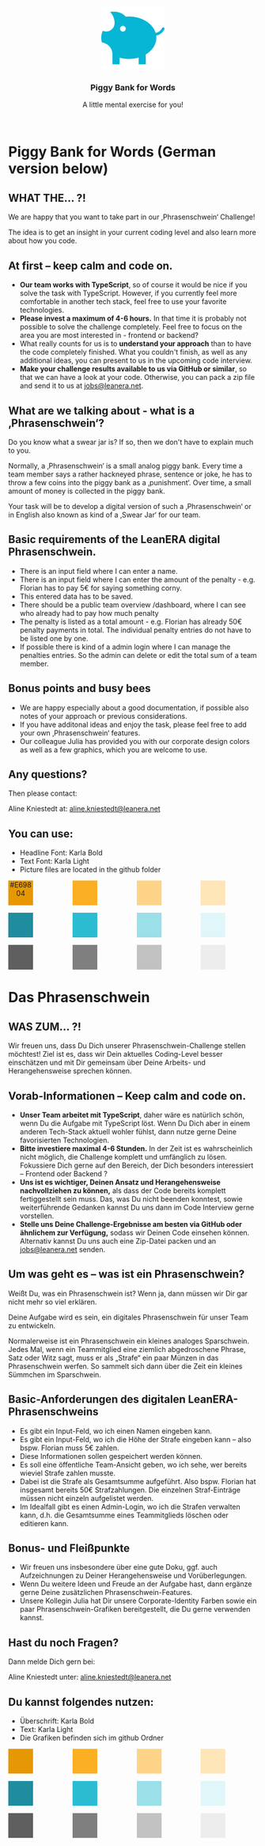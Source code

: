 <p align="center">
  <img src="./.github/noun-piggy-bank-131970.svg" alt="" width="128" height="128">
</p>

<h3 align="center">Piggy Bank for Words</h3>

<p align="center">
  A little mental exercise for you!
</p>

<br>

# Piggy Bank for Words (German version below)
## WHAT THE... ?!

We are happy that you want to take part in
our ‚Phrasenschwein‘ Challenge!

The idea is to get an insight in your current
coding level and also learn more about
how you code.
## At first – keep calm and code on.

- __Our team works with TypeScript__, so of course it would be nice if you solve the task with TypeScript.
However, if you currently feel more comfortable in another tech stack, feel free to use your favorite
technologies.
- __Please invest a maximum of 4-6 hours.__ In that time it is probably not possible to solve the challenge
completely. Feel free to focus on the area you are most interested in - frontend or backend?
- What really counts for us is to __understand your approach__ than to have the code completely finished. What
you couldn't finish, as well as any additional ideas, you can present to us in the upcoming code interview.
- __Make your challenge results available to us via GitHub or similar__, so that we can have a look at your
code. Otherwise, you can pack a zip file and send it to us at jobs@leanera.net.

## What are we talking about - what is a ‚Phrasenschwein‘?

Do you know what a swear jar is? If so, then we don't have to
explain much to you.

Normally, a ‚Phrasenschwein‘ is a small analog piggy bank.
Every time a team member says a rather hackneyed phrase,
sentence or joke, he has to throw a few coins into the piggy
bank as a ‚punishment‘. Over time, a small amount of money
is collected in the piggy bank.

Your task will be to develop a digital version of such a
‚Phrasenschwein‘ or in English also known as kind of a 
‚Swear Jar‘ for our team.

## Basic requirements of the LeanERA digital Phrasenschwein.

- There is an input field where I can enter a name.
- There is an input field where I can enter the amount of the penalty - e.g. Florian has to pay 5€ for saying
something corny.
- This entered data has to be saved.
- There should be a public team overview /dashboard, where I can see who already had to pay how much penalty
- The penalty is listed as a total amount - e.g. Florian has already 50€ penalty payments in total. The individual
penalty entries do not have to be listed one by one.
- If possible there is kind of a admin login where I can manage the penalties entries. So the admin can delete or
edit the total sum of a team member.

## Bonus points and busy bees

- We are happy especially about a good 
documentation, if possible also notes of your 
approach or previous considerations.
- If you have additonal ideas and enjoy the task, 
please feel free to add your own ‚Phrasenschwein‘ features.
- Our colleague Julia has provided you with our corporate 
design colors as well as a few graphics, which you are welcome to use.

## Any questions?

Then please contact: 

Aline Kniestedt 
at: aline.kniestedt@leanera.net

## You can use:

- Headline Font: Karla Bold
- Text Font: Karla Light
- Picture files are located in the github folder

<div style='display: grid; grid-template-rows: auto; grid-area-columns: auto; gap: 15px;'>
  <div style="grid-column-start: 1; grid-column-end: 1; grid-row-start: 1; grid-row-end: 1; background-color: #E69804; width: 50px; height: 50px">
  <div align="center">#E69804</div>
  </div>
  <div style="grid-column-start: 2; grid-column-end: 2; grid-row-start: 1; grid-row-end: 1; background-color: #FBB023; width: 50px; height: 50px">
  </div>
  <div style="grid-column-start: 3; grid-column-end: 3; grid-row-start: 1; grid-row-end: 1; background-color: #FDD487; width: 50px; height: 50px">
  </div>
  <div style="grid-column-start: 4; grid-column-end: 4; grid-row-start: 1; grid-row-end: 1; background-color: #FEE6B9; width: 50px; height: 50px">
  </div>
  <div style="grid-column-start: 1; grid-column-end: 1; grid-row-start: 2; grid-row-end: 2; background-color: #208D9E; width: 50px; height: 50px">
  </div>
  <div style="grid-column-start: 2; grid-column-end: 2; grid-row-start: 2; grid-row-end: 2; background-color: #2BBCD2; width: 50px; height: 50px">
  </div>
  <div style="grid-column-start: 3; grid-column-end: 3; grid-row-start: 2; grid-row-end: 2; background-color: #9BDFE9; width: 50px; height: 50px">
  </div>
  <div style="grid-column-start: 4; grid-column-end: 4; grid-row-start: 2; grid-row-end: 2; background-color: #E1F6F9; width: 50px; height: 50px">
  </div>
  <div style="grid-column-start: 1; grid-column-end: 1; grid-row-start: 3; grid-row-end: 3; background-color: #5F5F5F; width: 50px; height: 50px">
  </div>
  <div style="grid-column-start: 2; grid-column-end: 2; grid-row-start: 3; grid-row-end: 3; background-color: #7F7F7F; width: 50px; height: 50px">
  </div>
  <div style="grid-column-start: 3; grid-column-end: 3; grid-row-start: 3; grid-row-end: 3; background-color: #C2C2C2; width: 50px; height: 50px">
  </div>
  <div style="grid-column-start: 4; grid-column-end: 4; grid-row-start: 3; grid-row-end: 3; background-color: #EDEDED; width: 50px; height: 50px">
  </div>
</div>

<!-- |#E69804|#FBB023|#FDD487|#FEE6B9|
|-------|-------|-------|-------|
|#208D9E|#2BBND2|#9BDFE9|#E1F6F9|
|#5F5F5F|#7F7F7F|#C2C2C2|#EDEDED|
 -->


#
#  Das Phrasenschwein

## WAS ZUM... ?!

Wir freuen uns, dass Du Dich unserer Phrasenschwein-Challenge stellen möchtest!
Ziel ist es, dass wir Dein aktuelles Coding-Level besser einschätzen und mit Dir gemeinsam über Deine Arbeits- und
Herangehensweise sprechen können.

## Vorab-Informationen – Keep calm and code on.

- __Unser Team arbeitet mit TypeScript__, daher wäre es natürlich schön, wenn Du die Aufgabe mit TypeScript
löst. Wenn Du Dich aber in einem anderen Tech-Stack aktuell wohler fühlst, dann nutze gerne Deine
favorisierten Technologien.
- __Bitte investiere maximal 4-6 Stunden.__ In der Zeit ist es wahrscheinlich nicht möglich, die Challenge
komplett und umfänglich zu lösen. Fokussiere Dich gerne auf den Bereich, der Dich besonders interessiert
– Frontend oder Backend ?
- __Uns ist es wichtiger, Deinen Ansatz und Herangehensweise nachvollziehen zu können,__ als dass der
Code bereits komplett fertiggestellt sein muss. Das, was Du nicht beenden konntest, sowie weiterführende
Gedanken kannst Du uns dann im Code Interview gerne vorstellen.
- __Stelle uns Deine Challenge-Ergebnisse am besten via GitHub oder ähnlichem zur Verfügung,__ sodass
wir Deinen Code einsehen können. Alternativ kannst Du uns auch eine Zip-Datei packen und an
jobs@leanera.net senden.

## Um was geht es – was ist ein Phrasenschwein?

Weißt Du, was ein Phrasenschwein ist? Wenn ja, dann
müssen wir Dir gar nicht mehr so viel erklären.

Deine Aufgabe wird es sein, ein digitales Phrasenschwein für
unser Team zu entwickeln.

Normalerweise ist ein Phrasenschwein ein kleines analoges
Sparschwein. Jedes Mal, wenn ein Teammitglied eine
ziemlich abgedroschene Phrase, Satz oder Witz sagt, muss er
als „Strafe“ ein paar Münzen in das Phrasenschwein werfen.
So sammelt sich dann über die Zeit ein kleines Sümmchen
im Sparschwein.

## Basic-Anforderungen des digitalen LeanERA-Phrasenschweins

- Es gibt ein Input-Feld, wo ich einen Namen eingeben kann.
- Es gibt ein Input-Feld, wo ich die Höhe der Strafe eingeben kann – also bspw. Florian muss 5€ zahlen.
- Diese Informationen sollen gespeichert werden können.
- Es soll eine öffentliche Team-Ansicht geben, wo ich sehe, wer bereits wieviel Strafe zahlen musste.
- Dabei ist die Strafe als Gesamtsumme aufgeführt. Also bspw. Florian hat insgesamt bereits 50€
Strafzahlungen. Die einzelnen Straf-Einträge müssen nicht einzeln aufgelistet werden.
- Im Idealfall gibt es einen Admin-Login, wo ich die Strafen verwalten kann, d.h. die Gesamtsumme eines
Teammitglieds löschen oder editieren kann.

## Bonus- und Fleißpunkte

- Wir freuen uns insbesondere über eine gute Doku, ggf. auch Aufzeichnungen zu Deiner Herangehensweise und Vorüberlegungen.
- Wenn Du weitere Ideen und Freude an der Aufgabe hast, dann ergänze gerne Deine zusätzlichen Phrasenschwein-Features.
- Unsere Kollegin Julia hat Dir unsere Corporate-Identity Farben sowie ein paar Phrasenschwein-Grafiken bereitgestellt, die Du gerne verwenden kannst. 

## Hast du noch Fragen? 

Dann melde Dich gern bei:

Aline Kniestedt 
unter: aline.kniestedt@leanera.net

## Du kannst folgendes nutzen: 

- Überschrift: Karla Bold
- Text: Karla Light
- Die Grafiken befinden sich im github Ordner

<div style='display: grid; grid-template-rows: auto; grid-template-columns: auto; gap: 15px;'>
  <div style="grid-column-start: 1; grid-column-end: 1; grid-row-start: 1; grid-row-end: 1; background-color: #E69804; width: 50px; height: 50px">
  </div>
  <div style="grid-column-start: 2; grid-column-end: 2; grid-row-start: 1; grid-row-end: 1; background-color: #FBB023; width: 50px; height: 50px">
  </div>
  <div style="grid-column-start: 3; grid-column-end: 3; grid-row-start: 1; grid-row-end: 1; background-color: #FDD487; width: 50px; height: 50px">
  </div>
  <div style="grid-column-start: 4; grid-column-end: 4; grid-row-start: 1; grid-row-end: 1; background-color: #FEE6B9; width: 50px; height: 50px">
  </div>
  <div style="grid-column-start: 1; grid-column-end: 1; grid-row-start: 2; grid-row-end: 2; background-color: #208D9E; width: 50px; height: 50px">
  </div>
  <div style="grid-column-start: 2; grid-column-end: 2; grid-row-start: 2; grid-row-end: 2; background-color: #2BBCD2; width: 50px; height: 50px">
  </div>
  <div style="grid-column-start: 3; grid-column-end: 3; grid-row-start: 2; grid-row-end: 2; background-color: #9BDFE9; width: 50px; height: 50px">
  </div>
  <div style="grid-column-start: 4; grid-column-end: 4; grid-row-start: 2; grid-row-end: 2; background-color: #E1F6F9; width: 50px; height: 50px">
  </div>
  <div style="grid-column-start: 1; grid-column-end: 1; grid-row-start: 3; grid-row-end: 3; background-color: #5F5F5F; width: 50px; height: 50px">
  </div>
  <div style="grid-column-start: 2; grid-column-end: 2; grid-row-start: 3; grid-row-end: 3; background-color: #7F7F7F; width: 50px; height: 50px">
  </div>
  <div style="grid-column-start: 3; grid-column-end: 3; grid-row-start: 3; grid-row-end: 3; background-color: #C2C2C2; width: 50px; height: 50px">
  </div>
  <div style="grid-column-start: 4; grid-column-end: 4; grid-row-start: 3; grid-row-end: 3; background-color: #EDEDED; width: 50px; height: 50px">
  </div>
</div>